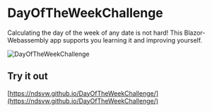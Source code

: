 # DayOfTheWeekChallenge
Calculating the day of the week of any date is not hard!
This Blazor-Webassembly app supports you learning it and improving yourself.

![DayOfTheWeekChallenge](https://github.com/ndsvw/DayOfTheWeekChallenge/raw/master/DayOfTheWeekChallenge/wwwroot/img/example.gif)

## Try it out

[https://ndsvw.github.io/DayOfTheWeekChallenge/](https://ndsvw.github.io/DayOfTheWeekChallenge/)
